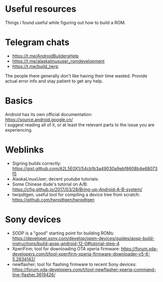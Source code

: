# Useful resources

Things i found useful while figuring out how to build a ROM.

# Telegram chats

-   https://t.me/AndroidBuildersHelp
-   https://t.me/alaskalinuxuser_romdevelopment
-   https://t.me/build_twrp

The people there generally don't like having their time wasted. Provide actual error info and stay patient to get any help.

# Basics

Android has its own official documentation: https://source.android.google.cn/ <br/>
I suggest reading all of it, or at least the relevant parts to the issue you are experiencing.

# Weblinks

-   Signing builds correctly: https://gist.github.com/A2L5E0X1/54cb1b3a49030a9ebf8608b4e68073f5
-   AlaskaLinuxUser; decent youtube tutorials:
-   Some Chinese dude's tutorial on A/B: https://cfig.github.io/2017/03/28/Bring-up-Android-A-B-system/
-   twrpdtgen; useful tool for compiling a device tree from scratch: https://github.com/twrpdtgen/twrpdtgen

# Sony devices

-   SODP is a "good" starting point for building ROMs: https://developer.sony.com/develop/open-devices/guides/aosp-build-instructions/build-aosp-android-12-0#tutorial-step-4
-   XperiFirm; tool for downloading OTA xperia firmware: https://forum.xda-developers.com/t/tool-xperifirm-xperia-firmware-downloader-v5-6-5.2834142/
-   newflasher; tool for flashing firmware to recent Sony devices: https://forum.xda-developers.com/t/tool-newflasher-xperia-command-line-flasher.3619426/
